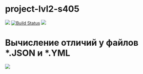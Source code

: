# project-lvl2-s405
<a href="https://codeclimate.com/github/EldarAkhmetov/project-lvl2-s405/maintainability"><img src="https://api.codeclimate.com/v1/badges/1b50a94a22010d96b79d/maintainability" /></a>
[![Build Status](https://travis-ci.org/EldarAkhmetov/project-lvl2-s405.svg?branch=master)](https://travis-ci.org/EldarAkhmetov/project-lvl2-s405)
<a href="https://asciinema.org/a/fKH4eSfOqZMhMbIJaPQ6O19BM" target="_blank"><img src="https://asciinema.org/a/fKH4eSfOqZMhMbIJaPQ6O19BM.svg" /></a>

# Вычисление отличий у файлов *.JSON и *.YML
<a href="https://asciinema.org/a/ytDZlGMt0LgB4ClFZks7qwnFu" target="_blank"><img src="https://asciinema.org/a/ytDZlGMt0LgB4ClFZks7qwnFu.svg" /></a>
